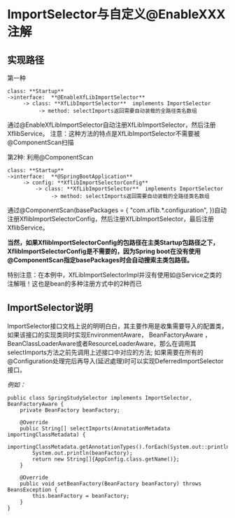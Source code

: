 ImportSelector与自定义@EnableXXX注解
========================

## 实现路径
第一种
```
class: **Startup**
->interface:  **@EnableXfLibImportSelector**
     -> class: **XfLibImportSelector**  implements ImportSelector 
          -> method: selectImports返回需要自动装载的全路径类名数组
```
通过@EnableXfLibImportSelector自动注册XfLibImportSelector，然后注册XflibService。
注意：这种方法的特点是XfLibImportSelector不需要被@ComponentScan扫描

第2种: 利用@ComponentScan
```
class: **Startup**
->interface:  **@SpringBootApplication**
     -> config: **XflibImportSelectorConfig**
         -> class: **XfLibImportSelector**  implements ImportSelector 
              -> method: selectImports返回需要自动装载的全路径类名数组

```
通过@ComponentScan(basePackages = { "com.xflib.*.configuration", })自动注册XflibImportSelectorConfig，然后注册XfLibImportSelector，最后注册XflibService。

**当然，如果XflibImportSelectorConfig的包路径在主类Startup包路径之下，XflibImportSelectorConfig是不需要的，因为Spring boot在没有使用@ComponentScan指定basePackages时会自动搜索主类包路径。**

特别注意：在本例中，XfLibImportSelectorImpl并沒有使用如@Service之类的注解哦！这也是bean的多种注册方式中的2种而已
         

## ImportSelector说明

ImportSelector接口文档上说的明明白白，其主要作用是收集需要导入的配置类，如果该接口的实现类同时实现EnvironmentAware， BeanFactoryAware ，BeanClassLoaderAware或者ResourceLoaderAware，那么在调用其selectImports方法之前先调用上述接口中对应的方法;
如果需要在所有的@Configuration处理完后再导入(延迟處理)时可以实现DeferredImportSelector接口。

*例如：*
```
public class SpringStudySelector implements ImportSelector, BeanFactoryAware {
    private BeanFactory beanFactory;

    @Override
    public String[] selectImports(AnnotationMetadata importingClassMetadata) {
        importingClassMetadata.getAnnotationTypes().forEach(System.out::println);
        System.out.println(beanFactory);
        return new String[]{AppConfig.class.getName()};
    }

    @Override
    public void setBeanFactory(BeanFactory beanFactory) throws BeansException {
        this.beanFactory = beanFactory;
    }
}

```
